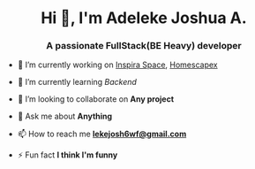 <h1 align="center">Hi 👋, I'm Adeleke Joshua A.</h1>
<h3 align="center">A passionate FullStack(BE Heavy) developer </h3>



- 🔭 I’m currently working on [Inspira Space](https://github.com/inspiraspace), [Homescapex](https://github.com/Homescapex)

- 🌱 I’m currently learning *Backend*

- 👯 I’m looking to collaborate on **Any project**

- 💬 Ask me about **Anything**

- 📫 How to reach me **lekejosh6wf@gmail.com**

- ⚡ Fun fact **I think I'm funny**
